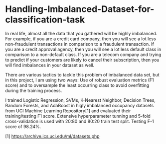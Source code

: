# Handling-Imbalanced-Dataset-for-classification-task

In real life, almost all the data that you gathered will be highly imbalanced. For example, if you are a credit card company, then you will see a lot less non-fraudulent transactions in comparison to a fraudulent transaction. If you are a credit approval agency, then you will see a lot less default class in comparison to a non-default class. If you are a telecom company and trying to predict if your customers are likely to cancel their subscription, then you will find imbalances in your dataset as well.

There are various tactics to tackle this problem of imbalanced data set, but in this project, I am using two ways: Use of robust evaluation metrics (F1 score) and to oversample the least occurring class to avoid overfitting during the training process. 

 I trained Logistic Regression, SVMs, K-Nearest Neighbor, Decision Trees, Random Forests, and AdaBoost in higly imbalanced occupancy datasets from UCI Machine Learning Repository[1] and evaluated their training/testing F1 score. Extensive hyperparameter tunning and 5-fold cross-validation is used with 20:80 and 80:20 train test split. Testing F-1 score of 98.24%. 


[1] https://archive.ics.uci.edu/ml/datasets.php
